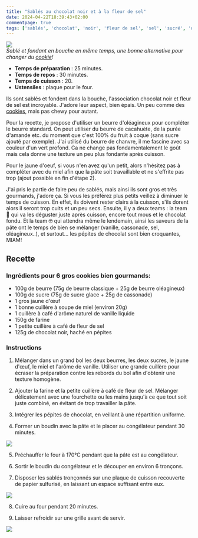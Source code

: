 ```yaml
---
title: "Sablés au chocolat noir et à la fleur de sel"
date: 2024-04-22T18:39:43+02:00
commentpage: true
tags: ['sablés', 'chocolat', 'noir', 'fleur de sel', 'sel', 'sucré', 'dessert', 'goûter', 'gâteau', 'biscuit', 'pépite', 'beurre', 'chanvre', 'oléagineux', 'cookies', 'miel']
---
```


![](/pictures/sables_4.jpeg)<br>
*Sablé et fondant en bouche en même temps, une bonne alternative pour changer du  <a href="https://echauvea.github.io/recettes/cookies_sans_lactose/">cookie</a>!*

- **Temps de préparation** : 25 minutes.
- **Temps de repos** : 30 minutes.
- **Temps de cuisson** : 20.
- **Ustensiles** : plaque pour le four.

Ils sont sablés et fondent dans la bouche, l'association chocolat noir et fleur de sel est incroyable. J'adore leur aspect, bien épais. Un peu comme des <a href="https://echauvea.github.io/recettes/cookies_sans_lactose/">cookies</a>, mais pas chewy pour autant. 

Pour la recette, je propose d'utiliser un beurre d'oléagineux pour compléter le beurre standard. On peut utiliser du beurre de cacahuète, de la purée d'amande etc. du moment que c'est 100% du fruit à coque (sans sucre ajouté par exemple). J'ai utilisé du beurre de chanvre, il me fascine avec sa couleur d'un vert profond. Ca ne change pas fondamentalement le goût mais cela donne une texture un peu plus fondante après cuisson. 

Pour le jaune d'oeuf, si vous n'en avez qu'un petit, alors n'hésitez pas à compléter avec du miel afin que la pâte soit travaillable et ne s'effrite pas trop (ajout possible en fin d'étape 2).

J'ai pris le partie de faire peu de sablés, mais ainsi ils sont gros et très gourmands, j'adore ça. Si vous les préférez plus petits veillez à diminuer le temps de cuisson. En effet, ils doivent rester clairs à la cuisson, s'ils dorent alors il seront trop cuits et un peu secs.
Ensuite, il y a deux teams : la team 🐷 qui va les déguster juste après cuisson, encore tout mous et le chocolat fondu. Et la team 🤓 qui attendra même le lendemain, ainsi les saveurs de la pâte ont le temps de bien se mélanger (vanille, cassonade, sel, oléagineux..), et surtout... les pépites de chocolat sont bien croquantes, MIAM!

## Recette

### Ingrédients pour 6 gros cookies bien gourmands:

- 100g de beurre (75g de beurre classique + 25g de beurre oléagineux)
- 100g de sucre (75g de sucre glace + 25g de cassonade)
- 1  gros jaune d'œuf
- 1 bonne cuillère à soupe de miel (environ 20g)
- 1 cuillère à café d'arôme naturel de vanille liquide
- 150g de farine
- 1 petite cuillère à café de fleur de sel
- 125g de chocolat noir, haché en pépites

### Instructions

1. Mélanger dans un grand bol les deux beurres, les deux sucres, le jaune d'œuf, le miel et l'arôme de vanille. Utiliser une grande cuillère pour écraser la préparation contre les rebords du bol afin d'obtenir une texture homogène.

2. Ajouter la farine et la petite cuillère à café de fleur de sel. Mélanger délicatement avec une fourchette ou les mains jusqu'à ce que tout soit juste combiné, en évitant de trop travailler la pâte.

3. Intégrer les pépites de chocolat, en veillant à une répartition uniforme.

4. Former un boudin avec la pâte et le placer au congélateur pendant 30 minutes.

![](/pictures/sables_2.jpeg)<br>

5. Préchauffer le four à 170°C pendant que la pâte est au congélateur.

6. Sortir le boudin du congélateur et le découper en environ 6 tronçons.

7. Disposer les sablés tronçonnés sur une plaque de cuisson recouverte de papier sulfurisé, en laissant un espace suffisant entre eux.

![](/pictures/sables_3.jpeg)<br>

8. Cuire au four pendant 20 minutes.

9. Laisser refroidir sur une grille avant de servir.

![](/pictures/sables_1.jpeg)<br>














